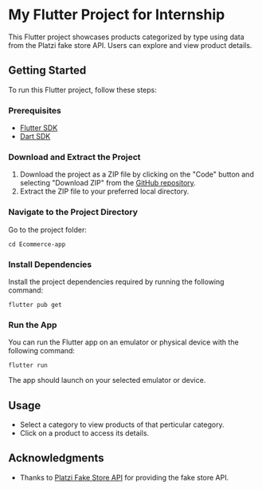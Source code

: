 
# My Flutter Project for Internship

This Flutter project showcases products categorized by type using data from the Platzi fake store API. Users can explore and view product details.

## Getting Started

To run this Flutter project, follow these steps:

### Prerequisites

- [Flutter SDK](https://flutter.dev/docs/get-started/install)
- [Dart SDK](https://dart.dev/get-dart)

### Download and Extract the Project

1. Download the project as a ZIP file by clicking on the "Code" button and selecting "Download ZIP" from the [GitHub repository](https://github.com/NxtNinja/Ecommerce-app).
2. Extract the ZIP file to your preferred local directory.

### Navigate to the Project Directory

Go to the project folder:

```shell
cd Ecommerce-app
```

### Install Dependencies

Install the project dependencies required by running the following command:

```shell
flutter pub get
```

### Run the App

You can run the Flutter app on an emulator or physical device with the following command:

```shell
flutter run
```

The app should launch on your selected emulator or device.

## Usage

- Select a category to view products of that perticular category.
- Click on a product to access its details.


## Acknowledgments

- Thanks to [Platzi Fake Store API](https://fakeapi.platzi.com/) for providing the fake store API.